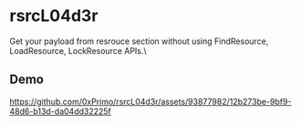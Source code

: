 # rsrcL04d3r
Get your payload from resrouce section without using FindResource, LoadResource, LockResource APIs.\

## Demo



https://github.com/0xPrimo/rsrcL04d3r/assets/93877982/12b273be-9bf9-48d6-b13d-da04dd32225f

